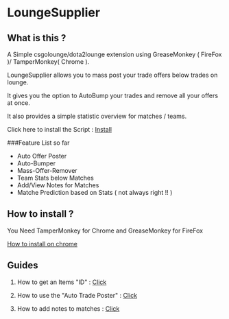 # LoungeSupplier
## What is this ?
A Simple csgolounge/dota2lounge extension using GreaseMonkey ( FireFox )/ TamperMonkey( Chrome ).

LoungeSupplier allows you to mass post your trade offers below trades on lounge.

It gives you the option to AutoBump your trades and remove all your offers at once.

It also provides a simple statistic overview for matches / teams.

Click here to install the Script : [Install](https://raw.githubusercontent.com/Z8pn/LoungeSupplier/master/main.user.js)


###Feature List so far
* Auto Offer Poster
* Auto-Bumper
* Mass-Offer-Remover
* Team Stats below Matches
* Add/View Notes for Matches
* Matche Prediction based on Stats ( not always right !! )

## How to install ?
  You Need TamperMonkey for Chrome and GreaseMonkey for FireFox

  [How to install on chrome](http://i.imgur.com/xkHBR1Z.gif)



## Guides
1. How to get an Items "ID" : [Click](http://i.imgur.com/wTE9xat.gif)

2. How to use the "Auto Trade Poster" : [Click](http://i.imgur.com/wqg58IY.gif)

3. How to add notes to matches : [Click](http://i.imgur.com/QE6JZSI.gif)




